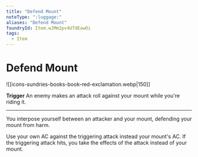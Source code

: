 ```yaml
---
title: "Defend Mount"
noteType: ":luggage:"
aliases: "Defend Mount"
foundryId: Item.wJMm2pv4UTdEawOi
tags:
  - Item
---
```


# Defend Mount
![[icons-sundries-books-book-red-exclamation.webp|150]]

**Trigger** An enemy makes an attack roll against your mount while you're riding it.

* * *

You interpose yourself between an attacker and your mount, defending your mount from harm.

Use your own AC against the triggering attack instead your mount's AC. If the triggering attack hits, you take the effects of the attack instead of your mount.
